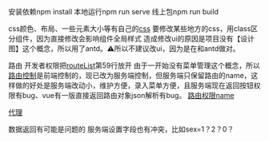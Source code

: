 安装依赖npm install
本地运行npm run serve
线上包npm run build

css颜色、布局、一些元素大小等有自己的[css](/src/css)
要修改某些地方的css，用class区分组件，因为直接修改会影响组件全局样式
造成修改ui的原因是项目没有【设计图】这个概念，所以用了antd。⚠️所以不建议改ui，因为是在和antd做对。

路由
开发者权限把[routeList](/src/store/modules/routeList.ts)第59行放开
由于一开始没有菜单管理这个概念，所以[路由控制](/src/router/modules/asyncRoutes.ts)是前端控制的，现已改为服务端控制，但服务端只保留路由的name，这样做的好处是服务端改动小，维护方便，录入菜单方便，且服务端现在返回按钮权限有bug、vue有一版直接返回路由对象json解析有bug。
[路由权限name](/src/router/routeMap.ts)

[代理](/vue.config.js)


数据返回有可能是问题的
服务端设置字段也有冲突，比如sex=1？2？0？

